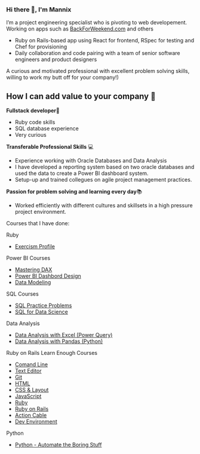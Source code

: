 ### Hi there 👋, I'm Mannix

I’m a project engineering specialist who is pivoting to web developement.  
Working on apps such as [BackForWeekend.com](https://www.backfortheweekend.com) and others
* Ruby on Rails-based app using React for frontend, RSpec for testing and Chef for provisioning
* Daily collaboration and code pairing with a team of senior software engineers and product designers

A curious and motivated professional with excellent problem solving skills, willing to work my butt off for your company!)

## How I can add value to your company 💪

**Fullstack developer**🌈
 * Ruby code skills
 * SQL database experience
 * Very curious

**Transferable Professional Skills** 💻
* Experience working with Oracle Databases and Data Analysis
* I have developed a reporting system based on two oracle databases and used the data to create a Power BI dashboard system.
* Setup-up and trained collegues on agile project management practices. 

**Passion for problem solving and learning every day**📚
* Worked efficiently with different cultures and skillsets in a high pressure project environment. 

Courses that I have done:

Ruby
* [Exercism Profile](https://exercism.org/profiles/mannixcom)

Power BI Courses
* [Mastering DAX](https://www.sqlbi.com/p/mastering-dax-video-course/)
* [Power BI Dashbord Design](https://www.sqlbi.com/p/power-bi-dashboard-design-course/)
* [Data Modeling](https://www.sqlbi.com/p/data-modeling-for-power-bi-video-course/)

SQL Courses
* [SQL Practice Problems](https://sqlpracticeproblems.com/)
* [SQL for Data Science](https://www.udemy.com/course/master-sql-for-data-science/)

Data Analysis
* [Data Analysis with Excel (Power Query)](https://skillwave.training/shop/power-query-academy-full/)
* [Data Analysis with Pandas (Python)](https://training.talkpython.fm/courses/details/move-from-excel-to-python-and-pandas)

Ruby on Rails Learn Enough Courses
* [Comand Line](https://www.learnenough.com/command-line)
* [Text Editor](https://www.learnenough.com/text-editor)
* [Git](https://www.learnenough.com/git)
* [HTML](https://www.learnenough.com/html)
* [CSS & Layout](https://www.learnenough.com/css-and-layout)
* [JavaScript](https://www.learnenough.com/javascript)
* [Ruby](https://www.learnenough.com/ruby)
* [Ruby on Rails](https://www.learnenough.com/ruby-on-rails-6th-edition)
* [Action Cable](https://www.learnenough.com/action-cable)
* [Dev Environment](https://www.learnenough.com/dev-environment)

Python
* [Python - Automate the Boring Stuff](https://www.udemy.com/course/automate/)



